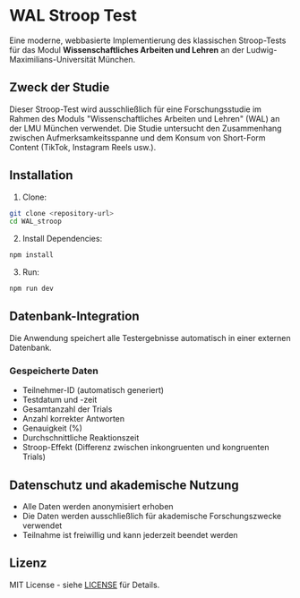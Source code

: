 # WAL Stroop Test

Eine moderne, webbasierte Implementierung des klassischen Stroop-Tests für das Modul **Wissenschaftliches Arbeiten und Lehren** an der Ludwig-Maximilians-Universität München.

## Zweck der Studie

Dieser Stroop-Test wird ausschließlich für eine Forschungsstudie im Rahmen des Moduls "Wissenschaftliches Arbeiten und Lehren" (WAL) an der LMU München verwendet. Die Studie untersucht den Zusammenhang zwischen Aufmerksamkeitsspanne und dem Konsum von Short-Form Content (TikTok, Instagram Reels usw.).

## Installation

1. Clone:
```bash
git clone <repository-url>
cd WAL_stroop
```

2. Install Dependencies:
```bash
npm install
```

3. Run:
```bash
npm run dev
```

## Datenbank-Integration

Die Anwendung speichert alle Testergebnisse automatisch in einer externen Datenbank. 

### Gespeicherte Daten

- Teilnehmer-ID (automatisch generiert)
- Testdatum und -zeit
- Gesamtanzahl der Trials
- Anzahl korrekter Antworten
- Genauigkeit (%)
- Durchschnittliche Reaktionszeit
- Stroop-Effekt (Differenz zwischen inkongruenten und kongruenten Trials)

## Datenschutz und akademische Nutzung

- Alle Daten werden anonymisiert erhoben
- Die Daten werden ausschließlich für akademische Forschungszwecke verwendet
- Teilnahme ist freiwillig und kann jederzeit beendet werden

## Lizenz

MIT License - siehe [LICENSE](./LICENSE) für Details.